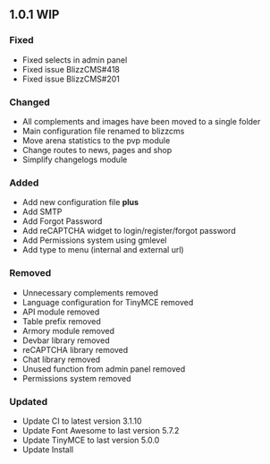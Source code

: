 ## 1.0.1 WIP

### Fixed

- Fixed selects in admin panel
- Fixed issue BlizzCMS#418
- Fixed issue BlizzCMS#201

### Changed

- All complements and images have been moved to a single folder
- Main configuration file renamed to blizzcms
- Move arena statistics to the pvp module
- Change routes to news, pages and shop
- Simplify changelogs module

### Added

- Add new configuration file **plus**
- Add SMTP
- Add Forgot Password
- Add reCAPTCHA widget to login/register/forgot password
- Add Permissions system using gmlevel
- Add type to menu (internal and external url)

### Removed

- Unnecessary complements removed
- Language configuration for TinyMCE removed
- API module removed
- Table prefix removed
- Armory module removed
- Devbar library removed
- reCAPTCHA library removed
- Chat library removed
- Unused function from admin panel removed
- Permissions system removed

### Updated

- Update CI to latest version 3.1.10
- Update Font Awesome to last version 5.7.2
- Update TinyMCE to last version 5.0.0
- Update Install
